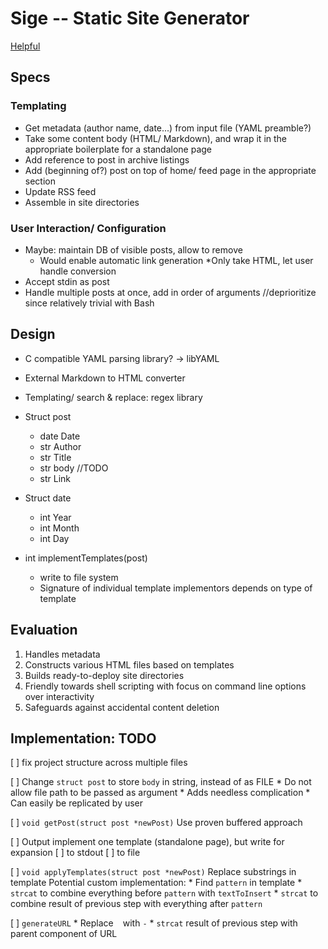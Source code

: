 # Sige -- Static Site Generator
[Helpful](https://github.com/oz123/awesome-c)

## Specs
### Templating
* Get metadata (author name, date...) from input file (YAML preamble?)
* Take some content body (HTML/ Markdown), and wrap it in the appropriate boilerplate for a standalone page
* Add reference to post in archive listings
* Add (beginning of?) post on top of home/ feed page in the appropriate section
* Update RSS feed
* Assemble in site directories

### User Interaction/ Configuration
* Maybe: maintain DB of visible posts, allow to remove
	* Would enable automatic link generation
*Only take HTML, let user handle conversion
* Accept stdin as post
* Handle multiple posts at once, add in order of arguments
	//deprioritize since relatively trivial with Bash

## Design
* C compatible YAML parsing library? -> libYAML
* External Markdown to HTML converter
* Templating/ search & replace: regex library

* Struct post
	* date Date
	* str Author
	* str Title
	* str body //TODO
	* str Link

* Struct date
	* int Year
	* int Month
	* int Day

* int implementTemplates(post)
	* write to file system
	* Signature of individual template implementors depends on type of template

## Evaluation
1. Handles metadata
2. Constructs various HTML files based on templates
3. Builds ready-to-deploy site directories
4. Friendly towards shell scripting with focus on command line options over interactivity
5. Safeguards against accidental content deletion

## Implementation: TODO
[ ] fix project structure across multiple files

[ ] Change `struct post` to store `body` in string, instead of as FILE
	* Do not allow file path to be passed as argument
	* Adds needless complication
	* Can easily be replicated by user

[ ] `void getPost(struct post *newPost)`
	Use proven buffered approach

[ ] Output
	implement one template (standalone page), but write for expansion
	[ ] to stdout
	[ ] to file

[ ] `void applyTemplates(struct post *newPost)`
	Replace substrings in template
		Potential custom implementation:
			* Find `pattern` in template
			* `strcat` to combine everything before `pattern` with `textToInsert`
			* `strcat` to combine result of previous step with everything after `pattern`

[ ] `generateURL`
	* Replace ` ` with `-`
	* `strcat` result of previous step with parent component of URL
